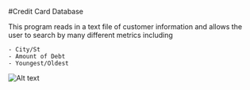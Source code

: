#Credit Card Database

This program reads in a text  file of customer information and allows the user to search by many different metrics including

```
- City/St
- Amount of Debt
- Youngest/Oldest
```

![Alt text](https://raw.githubusercontent.com/zimmertr/Customer-Credit-Card-Database/master/screenshot.png "screenshot")
